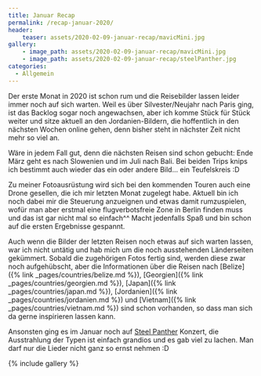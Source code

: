 ```yaml
---
title: Januar Recap
permalink: /recap-januar-2020/
header:
    teaser: assets/2020-02-09-januar-recap/mavicMini.jpg
gallery:
    - image_path: assets/2020-02-09-januar-recap/mavicMini.jpg
    - image_path: assets/2020-02-09-januar-recap/steelPanther.jpg
categories:
  - Allgemein
---
```


Der erste Monat in 2020 ist schon rum und die Reisebilder lassen leider immer noch auf sich warten. 
Weil es über Silvester/Neujahr nach Paris ging, ist das Backlog sogar noch angewachsen, 
aber ich komme Stück für Stück weiter und sitze aktuell an den Jordanien-Bildern, 
die hoffentlich in den nächsten Wochen online gehen, denn bisher steht in nächster Zeit nicht mehr so viel an.

Wäre in jedem Fall gut, denn die nächsten Reisen sind schon gebucht: Ende März geht es nach Slowenien und im Juli nach Bali. 
Bei beiden Trips knips ich bestimmt auch wieder das ein oder andere Bild... ein Teufelskreis :D

Zu meiner Fotoausrüstung wird sich bei den kommenden Touren auch eine Drone gesellen, die ich mir letzten Monat zugelegt habe. 
Aktuell bin ich noch dabei mir die Steuerung anzueignen und etwas damit rumzuspielen, 
wofür man aber erstmal eine flugverbotsfreie Zone in Berlin finden muss und das ist gar nicht mal so einfach^^
Macht jedenfalls Spaß und bin schon auf die ersten Ergebnisse gespannt.

Auch wenn die Bilder der letzten Reisen noch etwas auf sich warten lassen, war ich nicht untätig und hab mich um die noch ausstehenden Länderseiten gekümmert. 
Sobald die zugehörigen Fotos fertig sind, werden diese zwar noch aufgehübscht, aber die Informationen über die Reisen nach [Belize]({% link _pages/countries/belize.md %}), 
[Georgien]({% link _pages/countries/georgien.md %}), [Japan]({% link _pages/countries/japan.md %}), 
[Jordanien]({% link _pages/countries/jordanien.md %}) und [Vietnam]({% link _pages/countries/vietnam.md %}) sind schon vorhanden, 
so dass man sich da gerne inspirieren lassen kann.

Ansonsten ging es im Januar noch auf [Steel Panther](https://open.spotify.com/artist/3l02WF362j1oHOurzuseBv?si=9G-ZupjGQbCoH5xRqNNiDg) Konzert, 
die Ausstrahlung der Typen ist einfach grandios und es gab viel zu lachen. Man darf nur die Lieder nicht ganz so ernst nehmen :D

{% include gallery %}
